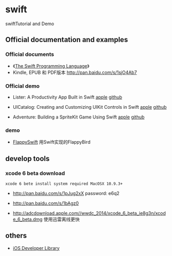 swift
=====

swiftTutorial and Demo 



## Official documentation and examples

### Official documents

*    《[The Swift Programming Language](https://developer.apple.com/library/prerelease/ios/documentation/Swift/Conceptual/Swift_Programming_Language/)》
*    Kindle, EPUB 和 PDF版本 http://pan.baidu.com/s/1sjO4Ab7


### Official demo

*    Lister: A Productivity App Built in Swift
[apple](https://developer.apple.com/library/prerelease/ios/samplecode/Lister-Swift/Introduction/Intro.html#//apple_ref/doc/uid/TP40014512)
[github](https://github.com/Lax/iOS-Swift-Demos/tree/master/ListerAProductivityAppBuiltinSwift)

*    UICatalog: Creating and Customizing UIKit Controls in Swift
[apple](https://developer.apple.com/library/prerelease/ios/samplecode/UICatalog-Swift/Introduction/Intro.html#//apple_ref/doc/uid/TP40014577)
[github](https://github.com/Lax/iOS-Swift-Demos/tree/master/UICatalog:CreatingandCustomizingUIKitControlsinSwift)

*    Adventure: Building a SpriteKit Game Using Swift
[apple](https://developer.apple.com/library/prerelease/ios/samplecode/Adventure-Swift/Introduction/Intro.html#//apple_ref/doc/uid/TP40014639)
[github](https://github.com/Lax/iOS-Swift-Demos/tree/master/AdventureBuildingaSpriteKitgameusingSwift)


### demo 

*    [FlappySwift](https://github.com/fullstackio/FlappySwift)  用Swift实现的FlappyBird

## develop tools
### xcode 6 beta download

```xcode 6 bete install system required MacOSX 10.9.3+```

*    http://pan.baidu.com/s/1pJug2xX  password: e6q2 
*    http://pan.baidu.com/s/1bAgz0  

*    http://adcdownload.apple.com//wwdc_2014/xcode_6_beta_ie8g3n/xcode_6_beta.dmg 使用迅雷离线更快

## others

*    [iOS Developer Library](https://developer.apple.com/library/prerelease/ios/navigation/)
